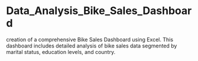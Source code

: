 # Data_Analysis_Bike_Sales_Dashboard
creation of a comprehensive Bike Sales Dashboard using Excel. This dashboard includes detailed analysis of bike sales data segmented by marital status, education levels, and country. 
